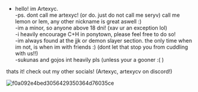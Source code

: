 - hello! im Artexyc.                     
-ps. dont call me artexyc! (or do. just do not call me seryv) call me lemon or lem, any other nickname is great aswell :)                         
-im a minor, so anyone above 18 dni! (xav ur an exception lol)                                  
-i heavily encourage C+H in ponytown, please feel free to do so!                       
-im always found at the jjk or demon slayer section. the only time when im not, is when im with friends :) (dont let that stop you from cuddling with us!!)                          
-sukunas and gojos int heavily pls (unless your a gooner :( )                               

thats it! check out my other socials! (Artexyc, artexycv on discord!)                             


![f0a092e4bed3056429350364d76035ce](https://github.com/user-attachments/assets/64434291-77ac-45fa-8fbf-5fe7b8f81e38)
